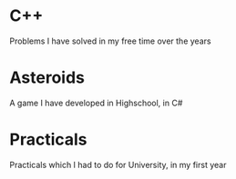# C++ 

Problems I have solved in my free time over the years

# Asteroids

A game I have developed in Highschool, in C#

# Practicals

Practicals which I had to do for University, in my first year
